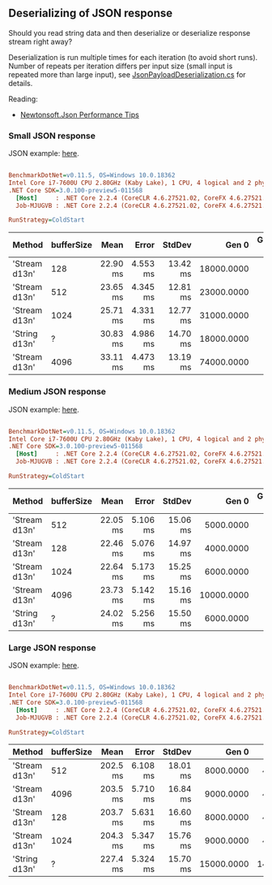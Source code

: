 ﻿## Deserializing of JSON response

Should you read string data and then deserialize or deserialize response stream right away?

Deserialization is run multiple times for each iteration (to avoid short runs).
Number of repeats per iteration differs per input size (small input is repeated more than large input),
see [JsonPayloadDeserialization.cs](./JsonPayloadDeserialization.cs) for details.

Reading:
- [Newtonsoft.Json Performance Tips](https://www.newtonsoft.com/json/help/html/Performance.htm)

### Small JSON response

JSON example: [here](../Data/S.json).

``` ini

BenchmarkDotNet=v0.11.5, OS=Windows 10.0.18362
Intel Core i7-7600U CPU 2.80GHz (Kaby Lake), 1 CPU, 4 logical and 2 physical cores
.NET Core SDK=3.0.100-preview5-011568
  [Host]     : .NET Core 2.2.4 (CoreCLR 4.6.27521.02, CoreFX 4.6.27521.01), 64bit RyuJIT
  Job-MJUGVB : .NET Core 2.2.4 (CoreCLR 4.6.27521.02, CoreFX 4.6.27521.01), 64bit RyuJIT

RunStrategy=ColdStart  

```
|        Method | bufferSize |     Mean |    Error |   StdDev |      Gen 0 | Gen 1 | Gen 2 | Allocated |
|-------------- |----------- |---------:|---------:|---------:|-----------:|------:|------:|----------:|
| &#39;Stream d13n&#39; |        128 | 22.90 ms | 4.553 ms | 13.42 ms | 18000.0000 |     - |     - |  36.39 MB |
| &#39;Stream d13n&#39; |        512 | 23.65 ms | 4.345 ms | 12.81 ms | 23000.0000 |     - |     - |  47.38 MB |
| &#39;Stream d13n&#39; |       1024 | 25.71 ms | 4.331 ms | 12.77 ms | 31000.0000 |     - |     - |  62.03 MB |
| &#39;String d13n&#39; |          ? | 30.83 ms | 4.986 ms | 14.70 ms | 18000.0000 |     - |     - |   36.7 MB |
| &#39;Stream d13n&#39; |       4096 | 33.11 ms | 4.473 ms | 13.19 ms | 74000.0000 |     - |     - | 149.92 MB |

### Medium JSON response

JSON example: [here](../Data/M.json).

``` ini

BenchmarkDotNet=v0.11.5, OS=Windows 10.0.18362
Intel Core i7-7600U CPU 2.80GHz (Kaby Lake), 1 CPU, 4 logical and 2 physical cores
.NET Core SDK=3.0.100-preview5-011568
  [Host]     : .NET Core 2.2.4 (CoreCLR 4.6.27521.02, CoreFX 4.6.27521.01), 64bit RyuJIT
  Job-MJUGVB : .NET Core 2.2.4 (CoreCLR 4.6.27521.02, CoreFX 4.6.27521.01), 64bit RyuJIT

RunStrategy=ColdStart  

```
|        Method | bufferSize |     Mean |    Error |   StdDev |      Gen 0 | Gen 1 | Gen 2 | Allocated |
|-------------- |----------- |---------:|---------:|---------:|-----------:|------:|------:|----------:|
| &#39;Stream d13n&#39; |        512 | 22.05 ms | 5.106 ms | 15.06 ms |  5000.0000 |     - |     - |   10.6 MB |
| &#39;Stream d13n&#39; |        128 | 22.46 ms | 5.076 ms | 14.97 ms |  4000.0000 |     - |     - |   9.51 MB |
| &#39;Stream d13n&#39; |       1024 | 22.64 ms | 5.173 ms | 15.25 ms |  6000.0000 |     - |     - |  12.07 MB |
| &#39;Stream d13n&#39; |       4096 | 23.73 ms | 5.142 ms | 15.16 ms | 10000.0000 |     - |     - |  20.86 MB |
| &#39;String d13n&#39; |          ? | 24.02 ms | 5.256 ms | 15.50 ms |  6000.0000 |     - |     - |  12.92 MB |

### Large JSON response

JSON example: [here](../Data/L.json).

``` ini

BenchmarkDotNet=v0.11.5, OS=Windows 10.0.18362
Intel Core i7-7600U CPU 2.80GHz (Kaby Lake), 1 CPU, 4 logical and 2 physical cores
.NET Core SDK=3.0.100-preview5-011568
  [Host]     : .NET Core 2.2.4 (CoreCLR 4.6.27521.02, CoreFX 4.6.27521.01), 64bit RyuJIT
  Job-MJUGVB : .NET Core 2.2.4 (CoreCLR 4.6.27521.02, CoreFX 4.6.27521.01), 64bit RyuJIT

RunStrategy=ColdStart  

```
|        Method | bufferSize |     Mean |    Error |   StdDev |      Gen 0 |      Gen 1 |      Gen 2 | Allocated |
|-------------- |----------- |---------:|---------:|---------:|-----------:|-----------:|-----------:|----------:|
| &#39;Stream d13n&#39; |        512 | 202.5 ms | 6.108 ms | 18.01 ms |  8000.0000 |  4000.0000 |          - |   47.4 MB |
| &#39;Stream d13n&#39; |       4096 | 203.5 ms | 5.710 ms | 16.84 ms |  9000.0000 |  4000.0000 |          - |  48.43 MB |
| &#39;Stream d13n&#39; |        128 | 203.7 ms | 5.631 ms | 16.60 ms |  8000.0000 |  4000.0000 |          - |  47.29 MB |
| &#39;Stream d13n&#39; |       1024 | 204.3 ms | 5.347 ms | 15.76 ms |  9000.0000 |  4000.0000 |          - |  47.55 MB |
| &#39;String d13n&#39; |          ? | 227.4 ms | 5.324 ms | 15.70 ms | 15000.0000 | 14000.0000 | 14000.0000 |  92.43 MB |
